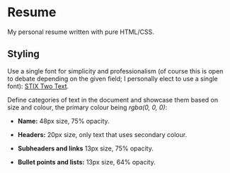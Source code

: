 # Resume

My personal resume written with pure HTML/CSS.

## Styling
Use a single font for simplicity and professionalism (of course this is open to debate depending on the given field; I personally elect to use a single font): [STIX Two Text](https://fonts.google.com/specimen/STIX+Two+Text).

Define categories of text in the document and showcase them based on size and colour, the primary colour being *rgba(0, 0, 0)*:

- **Name:** 48px size, 75% opacity.

- **Headers:** 20px size, only text that uses secondary colour.

- **Subheaders and links** 13px size, 75% opacity.

- **Bullet points and lists:** 13px size, 64% opacity.


